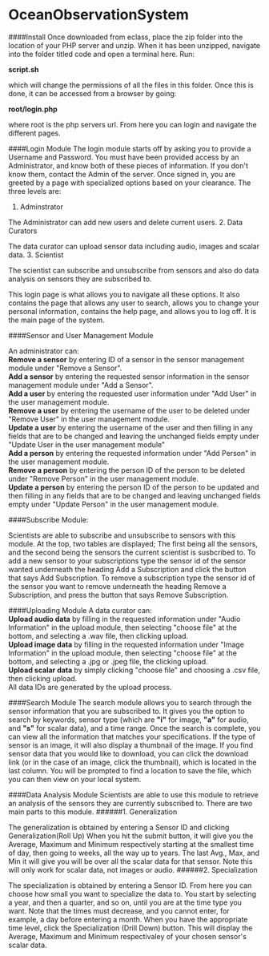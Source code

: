 # OceanObservationSystem

####Install
Once downloaded from eclass, place the zip folder into the location of your PHP server and unzip.
When it has been unzipped, navigate into the folder titled code and open a terminal here. Run:

**script.sh**

which will change the permissions of all the files in this folder.
Once this is done, it can be accessed from a browser by going: 

**root/login.php**

where root is the php servers url. From here you can login and navigate the different pages.

####Login Module
The login module starts off by asking you to provide a Username and Password.
You must have been provided access by an Administrator, and know both of these pieces of information. If you don't know them, contact the Admin of the server.
Once signed in, you are greeted by a page with specialized options based on your clearance. The three levels are:
1.	Adminstrator

The Administrator can add new users and delete current users.
2.	Data Curators

The data curator can upload sensor data including audio, images and scalar data.
3.	Scientist

The scientist can subscribe and unsubscribe from sensors and also do data analysis on sensors they are subscribed to.

This login page is what allows you to navigate all these options. It also contains the page that allows any user to search, allows you to change your personal information, contains the help page, and allows you to log off. It is the main page of the system.

####Sensor and User Management Module

An administrator can:  
**Remove a sensor** by entering ID of a sensor in the sensor management module under "Remove a Sensor".  
**Add a sensor** by entering the requested sensor information in the sensor management module under "Add a Sensor".  
**Add a user** by entering the requested user information under "Add User" in the user management module.  
**Remove a user** by entering the username of the user to be deleted under "Remove User" in the user management module.  
**Update a user** by entering the username of the user and then filling in any fields that are to be changed and leaving the unchanged fields empty under "Update User in the user management module"  
**Add a person** by entering the requested information under "Add Person" in the user management module.   
**Remove a person** by entering the person ID of the person to be deleted under "Remove Person" in the user management module.  
**Update a person** by entering the person ID of the person to be updated and then filling in any fields that are to be changed and leaving unchanged fields empty under "Update Person" in the user management module.  

####Subscribe Module:

Scientists are able to subscribe and unsubscribe to sensors with this module. At the top, two tables are displayed; The first being all the sensors, and the second being the sensors the current scientist is susbcribed to. To add a new sensor to your subscriptions type the sensor id of the sensor wanted underneath the heading Add a Subscription and click the button that says Add Subscription. To remove a subscription type the sensor id of the sensor you want to remove underneath the heading Remove a Subscription, and press the button that says Remove Subscription. 

####Uploading Module
A data curator can:  
**Upload audio data** by filling in the requested information under "Audio Information" in the upload module, then selecting "choose file" at the bottom, and selecting a .wav file, then clicking upload.  
**Upload image data** by filling in the requested information under "Image Information" in the upload module, then selecting "choose file" at the bottom, and selecting a .jpg or .jpeg file, the clicking upload.  
**Upload scalar data** by simply clicking "choose file" and choosing a .csv file, then clicking upload.  
All data IDs are generated by the upload process.  

####Search Module
The search module allows you to search through the sensor information that you are subscribed to. It gives you the option to search by keywords, sensor type (which are **"i"** for image, **"a"** for audio, and **"s"** for scalar data), and a time range. 
Once the search is complete, you can view all the information that matches your specifications. If the type of sensor is an image, it will also display a thumbnail of the image.
If you find sensor data that you would like to download, you can click the download link (or in the case of an image, click the thumbnail), which is located in the last column.
You will be prompted to find a location to save the file, which you can then view on your local system.

####Data Analysis Module
Scientists are able to use this module to retrieve an analysis of the sensors they are currently subscribed to. 
There are two main parts to this module.
######1.	Generalization

The generalization is obtained by entering a Sensor ID and clicking Generalization(Roll Up)
When you hit the submit button, it will give you the Average, Maximum and Minimum respectively starting at the smallest time of day, 
then going to weeks, all the way up to years. The last Avg., Max, and Min it will give you will be over all the scalar data for that sensor. 
Note this will only work for scalar data, not images or audio.
######2.	Specialization

The specialization is obtained by entering a Sensor ID. From here you can choose how small you want to specialize the data to. 
You start by selecting a year, and then a quarter, and so on, until you are at the time type you want. 
Note that the times must decrease, and you cannot enter, for example, a day before entering a month. 
When you have the appropriate time level, click the Specialization (Drill Down) button.
This will display the Average, Maximum and Minimum respectivaley of your chosen sensor's scalar data.

